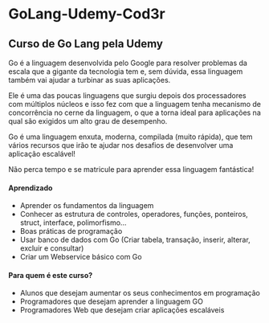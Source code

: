 # GoLang-Udemy-Cod3r
## Curso de Go Lang pela Udemy

Go é a linguagem desenvolvida pelo Google para resolver problemas da escala que a gigante da tecnologia tem e, sem dúvida, essa linguagem também vai ajudar a turbinar as suas aplicações.

Ele é uma das poucas linguagens que surgiu depois dos processadores com múltiplos núcleos e isso fez com que a linguagem tenha mecanismo de concorrência no cerne da linguagem, o que a torna ideal para aplicações na qual são exigidos um alto grau de desempenho.

Go é uma linguagem enxuta, moderna, compilada (muito rápida), que tem vários recursos que irão te ajudar nos desafios de desenvolver uma aplicação escalável!

Não perca tempo e se matricule para aprender essa linguagem fantástica!

#### Aprendizado

-   Aprender os fundamentos da linguagem
-   Conhecer as estrutura de controles, operadores, funções, ponteiros, struct, interface, polimorfismo...
-   Boas práticas de programação
-   Usar banco de dados com Go (Criar tabela, transação, inserir, alterar, excluir e consultar)
-   Criar um Webservice básico com Go

#### Para quem é este curso?

-   Alunos que desejam aumentar os seus conhecimentos em programação
-   Programadores que desejam aprender a linguagem GO
-   Programadores Web que desejam criar aplicações escaláveis
